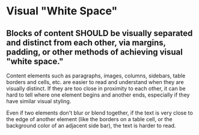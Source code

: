 # Visual "White Space"

## Blocks of content SHOULD be visually separated and distinct from each other, via margins, padding, or other methods of achieving visual "white space."

Content elements such as paragraphs, images, columns, sidebars, table borders and cells, etc. are easier to read and understand when they are visually distinct. If they are too close in proximity to each other, it can be hard to tell where one element begins and another ends, especially if they have similar visual styling.

Even if two elements don't blur or blend together, if the text is very close to the edge of another element (like the borders on a table cell, or the background color of an adjacent side bar), the text is harder to read.


